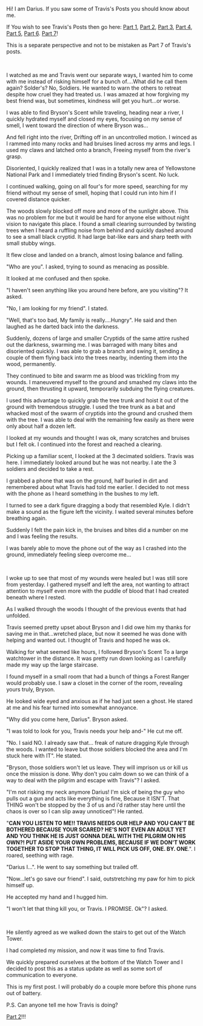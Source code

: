 Hi! I am Darius. If you saw some of Travis's Posts you should know about me.

If You wish to see Travis's Posts then go here: [Part 1](https://www.reddit.com/r/nosleep/comments/11kc214/i_didnt_follow_my_fathers_rules_and_ive_uncovered/), [Part 2](https://www.reddit.com/r/nosleep/comments/11lavnl/i_didnt_follow_my_fathers_rules_and_now_something/), [Part 3](https://www.reddit.com/r/nosleep/comments/11mik5w/i_didnt_follow_my_fathers_rules_and_now_im/), [Part 4](https://www.reddit.com/r/nosleep/comments/11p1o9e/i_didnt_follow_my_fathers_rules_and_now_im_a/), [Part 5](https://www.reddit.com/r/nosleep/comments/11qhrhp/i_didnt_follow_my_fathers_rules_and_now_im_a/), [Part 6](https://www.reddit.com/r/nosleep/comments/11sahoe/i_didnt_follow_my_fathers_rules_and_now_im_a/). [Part 7](https://www.reddit.com/r/nosleep/comments/11u3060/i_didnt_follow_my_fathers_rules_and_now_im_being/)!

This is a separate perspective and not to be mistaken as Part 7 of Travis's posts.

&#x200B;

I watched as me and Travis went our separate ways, I wanted him to come with me instead of risking himself for a bunch of....What did he call them again? Solder's? No, Soldiers. He wanted to warn the others to retreat despite how cruel they had treated us. I was amazed at how forgiving my best friend was, but sometimes, kindness will get you hurt...or worse.

I was able to find Bryson's Scent while traveling, heading near a river, I quickly hydrated myself and closed my eyes, focusing on my sense of smell, I went toward the direction of where Bryson was...

And fell right into the river, Drifting off in an uncontrolled motion. I winced as I rammed into many rocks and had bruises lined across my arms and legs. I used my claws and latched onto a branch, Freeing myself from the river's grasp.

Disoriented, I quickly realized that I was in a totally new area of Yellowstone National Park and I immediately tried finding Bryson's scent. No luck.

I continued walking, going on all four's for more speed, searching for my friend without my sense of smell, hoping that I could run into him if I covered distance quicker.

The woods slowly blocked off more and more of the sunlight above. This was no problem for me but it would be hard for anyone else without night vision to navigate this place. I found a small clearing surrounded by twisting trees when I heard a ruffling noise from behind and quickly dashed around to see a small black cryptid. It had large bat-like ears and sharp teeth with small stubby wings.

It flew close and landed on a branch, almost losing balance and falling.

"Who are you". I asked, trying to sound as menacing as possible.

It looked at me confused and then spoke.

"I haven't seen anything like you around here before, are you visiting"? It asked.

"No, I am looking for my friend". I stated.

"Well, that's too bad, My family is really....Hungry". He said and then laughed as he darted back into the darkness.

Suddenly, dozens of large and smaller Cryptids of the same attire rushed out the darkness, swarming me. I was barraged with many bites and disoriented quickly. I was able to grab a branch and swing it, sending a couple of them flying back into the trees nearby, indenting them into the wood, permanently.

They continued to bite and swarm me as blood was trickling from my wounds. I maneuvered myself to the ground and smashed my claws into the ground, then thrusting it upward, temporarily subduing the flying creatures.

I used this advantage to quickly grab the tree trunk and hoist it out of the ground with tremendous struggle. I used the tree trunk as a bat and whacked most of the swarm of cryptids into the ground and crushed them with the tree. I was able to deal with the remaining few easily as there were only about half a dozen left.

I looked at my wounds and thought I was ok, many scratches and bruises but I felt ok. I continued into the forest and reached a clearing.

Picking up a familiar scent, I looked at the 3 decimated soldiers. Travis was here. I immediately looked around but he was not nearby. I ate the 3 soldiers and decided to take a rest.

I grabbed a phone that was on the ground, half buried in dirt and remembered about what Travis had told me earlier. I decided to not mess with the phone as I heard something in the bushes to my left.

I turned to see a dark figure dragging a body that resembled Kyle. I didn't make a sound as the figure left the vicinity. I waited several minutes before breathing again.

Suddenly I felt the pain kick in, the bruises and bites did a number on me and I was feeling the results.

I was barely able to move the phone out of the way as I crashed into the ground, immediately feeling sleep overcome me...

&#x200B;

I woke up to see that most of my wounds were healed but I was still sore from yesterday. I gathered myself and left the area, not wanting to attract attention to myself even more with the puddle of blood that I had created beneath where I rested.

As I walked through the woods I thought of the previous events that had unfolded.

Travis seemed pretty upset about Bryson and I did owe him my thanks for saving me in that...wretched place, but now it seemed he was done with helping and wanted out. I thought of Travis and hoped he was ok.

Walking for what seemed like hours, I followed Bryson's Scent To a large watchtower in the distance. It was pretty run down looking as I carefully made my way up the large staircase.

I found myself in a small room that had a bunch of things a Forest Ranger would probably use. I saw a closet in the corner of the room, revealing yours truly, Bryson.

He looked wide eyed and anxious as if he had just seen a ghost. He stared at me and his fear turned into somewhat annoyance.

"Why did you come here, Darius". Bryson asked.

"I was told to look for you, Travis needs your help and-" He cut me off.

"No. I said NO. I already saw that... freak of nature dragging Kyle through the woods. I wanted to leave but those soldiers blocked the area and I'm stuck here with IT". He stated.

"Bryson, those soldiers won't let us leave. They will imprison us or kill us once the mission is done. Why don't you calm down so we can think of a way to deal with the pilgrim and escape with Travis"? I asked.

"I'm not risking my neck anymore Darius! I'm sick of being the guy who pulls out a gun and acts like everything is fine, Because it ISN'T. That THING won't be stopped by the 3 of us and i'd rather stay here  until the chaos is over so I can slip away unnoticed"! He ranted.

"**CAN YOU LISTEN TO ME!! TRAVIS NEEDS OUR HELP AND YOU CAN'T BE BOTHERED BECAUSE YOUR SCARED? HE'S NOT EVEN AN ADULT YET AND YOU THINK HE IS JUST GONNA DEAL WITH THE PILGRIM ON HIS OWN?! PUT ASIDE YOUR OWN PROBLEMS, BECAUSE IF WE DON'T WORK TOGETHER TO STOP THAT THING, IT WILL PICK US OFF, ONE. BY. ONE**.". I roared, seething with rage.

"Darius I...". He went to say something but trailed off.

"Now...let's go save our friend". I said, outstretching my paw for him to pick himself up.

He accepted my hand and I hugged him.

"I won't let that thing kill you, or Travis. I PROMISE. Ok"? I asked.

&#x200B;

He silently agreed as we walked down the stairs to get out of the Watch Tower.

I had completed my mission, and now it was time to find Travis.

We quickly prepared ourselves at the bottom of the Watch Tower and I decided to post this as a status update as well as some sort of communication to everyone.

This is my first post. I will probably do a couple more before this phone runs out of battery.

P.S. Can anyone tell me how Travis is doing?

[Part 2](https://www.reddit.com/r/nosleep/comments/11wx1kt/i_am_best_friends_with_travis_marcella/)!!!